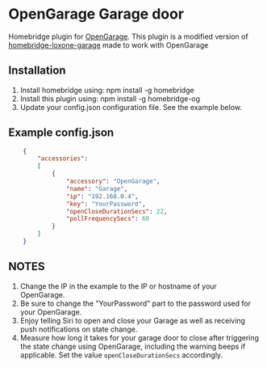 # OpenGarage Garage door

Homebridge plugin for [OpenGarage](https://opengarage.io).
This plugin is a modified version of [homebridge-loxone-garage](https://www.npmjs.com/package/homebridge-loxone-garage)
made to work with OpenGarage

## Installation

1. Install homebridge using: npm install -g homebridge
1. Install this plugin using: npm install -g homebridge-og
1. Update your config.json configuration file. See the example below.

## Example config.json

```json
    {
        "accessories":
        [
            {
                "accessory": "OpenGarage",
                "name": "Garage",
                "ip": "192.168.0.4",
                "key": "YourPassword",
                "openCloseDurationSecs": 22,
                "pollFrequencySecs": 60
            }
        ]
    }
```

## NOTES

1. Change the IP in the example to the IP or hostname of your OpenGarage.
1. Be sure to change the "YourPassword" part to the password used for your OpenGarage.
1. Enjoy telling Siri to open and close your Garage as well as receiving push notifications on state change.
1. Measure how long it takes for your garage door to close after triggering the state change using OpenGarage, including
   the warning beeps if applicable. Set the value `openCloseDurationSecs` accordingly.
